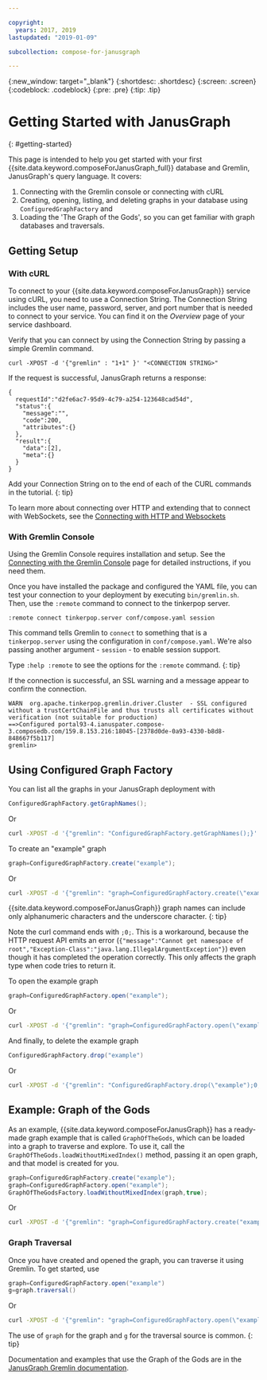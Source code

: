 ```yaml
---

copyright:
  years: 2017, 2019
lastupdated: "2019-01-09"

subcollection: compose-for-janusgraph

---
```


{:new_window: target="_blank"}
{:shortdesc: .shortdesc}
{:screen: .screen}
{:codeblock: .codeblock}
{:pre: .pre}
{:tip: .tip}

# Getting Started with JanusGraph
{: #getting-started}

This page is intended to help you get started with your first {{site.data.keyword.composeForJanusGraph_full}} database and Gremlin, JanusGraph's query language. It covers: 
1. Connecting with the Gremlin console or connecting with cURL
2. Creating, opening, listing, and deleting graphs in your database using `ConfiguredGraphFactory`
and 
3. Loading the 'The Graph of the Gods', so you can get familiar with graph databases and traversals.


## Getting Setup 

### With cURL

To connect to your {{site.data.keyword.composeForJanusGraph}} service using cURL, you need to use a Connection String. The Connection String includes the user name, password, server, and port number that is needed to connect to your service. You can find it on the _Overview_ page of your service dashboard.

Verify that you can connect by using the Connection String by passing a simple Gremlin command.

```
curl -XPOST -d '{"gremlin" : "1+1" }' "<CONNECTION STRING>"
```

If the request is successful, JanusGraph returns a response:

```
{
  requestId":"d2fe6ac7-95d9-4c79-a254-123648cad54d",
  "status":{
    "message":"",
    "code":200,
    "attributes":{}
  },
  "result":{
    "data":[2],
    "meta":{}
  }
}
```

Add your Connection String on to the end of each of the CURL commands in the tutorial.
{: tip}

To learn more about connecting over HTTP and extending that to connect with WebSockets, see the [Connecting with HTTP and Websockets](/docs/services/ComposeForJanusGraph?topic=compose-for-janusgraph-http-websockets)

### With Gremlin Console

Using the Gremlin Console requires installation and setup. See the [Connecting with the Gremlin Console](/docs/services/ComposeForJanusGraph?topic=compose-for-janusgraph-gremlin-console) page for detailed instructions, if you need them.

Once you have installed the package and configured the YAML file, you can test your connection to your deployment by executing `bin/gremlin.sh`. Then, use the `:remote` command to connect to the tinkerpop server.

```text
:remote connect tinkerpop.server conf/compose.yaml session
```

This command tells Gremlin to `connect` to something that is a `tinkerpop.server` using the configuration in `conf/compose.yaml`. We're also passing another argument - `session` - to enable session support.

Type `:help :remote` to see the options for the `:remote` command.
{: tip}

If the connection is successful, an SSL warning and a message appear to confirm the connection.

```text
WARN  org.apache.tinkerpop.gremlin.driver.Cluster  - SSL configured without a trustCertChainFile and thus trusts all certificates without verification (not suitable for production)
==>Configured portal93-4.ianuspater.compose-3.composedb.com/159.8.153.216:18045-[2378d0de-0a93-4330-b8d8-848667f5b117]
gremlin>
```

## Using Configured Graph Factory

You can list all the graphs in your JanusGraph deployment with

```groovy
ConfiguredGraphFactory.getGraphNames();
```
Or 
```bash
curl -XPOST -d '{"gremlin": "ConfiguredGraphFactory.getGraphNames();}'
```

To create an "example" graph
```groovy
graph=ConfiguredGraphFactory.create("example");
```
Or
```bash
curl -XPOST -d '{"gremlin": "graph=ConfiguredGraphFactory.create(\"example\");0;"}'
```

{{site.data.keyword.composeForJanusGraph}} graph names can include only alphanumeric characters and the underscore character.
{: tip}

Note the curl command ends with `;0;`. This is a workaround, because the HTTP request API emits an error (`{"message":"Cannot get namespace of root","Exception-Class":"java.lang.IllegalArgumentException"}`) even though it has completed the operation correctly. This only affects the graph type when code tries to return it.

To open the example graph
```groovy
graph=ConfiguredGraphFactory.open("example");
```
Or
```bash
curl -XPOST -d '{"gremlin": "graph=ConfiguredGraphFactory.open(\"example\");0;"}'
```

And finally, to delete the example graph
```groovy
ConfiguredGraphFactory.drop("example")
```
Or
```bash
curl -XPOST -d '{"gremlin": "ConfiguredGraphFactory.drop(\"example");0;"}'
```

## Example: Graph of the Gods

As an example, {{site.data.keyword.composeForJanusGraph}} has a ready-made graph example that is called `GraphOfTheGods`, which can be loaded into a graph to traverse and explore. To use it, call the `GraphOfTheGods.loadWithoutMixedIndex()` method, passing it an open graph, and that model is created for you.
```groovy
graph=ConfiguredGraphFactory.create("example");
graph=ConfiguredGraphFactory.open("example");
GraphOfTheGodsFactory.loadWithoutMixedIndex(graph,true);
```
Or
```bash
curl -XPOST -d '{"gremlin": "graph=ConfiguredGraphFactory.create("example"); graph=ConfiguredGraphFactory.open(\"example\"); GraphOfTheGodsFactory.loadWithoutMixedIndex(graph,true);"}'
```

### Graph Traversal

Once you have created and opened the graph, you can traverse it using Gremlin. 
To get started, use
```groovy
graph=ConfiguredGraphFactory.open("example")
g=graph.traversal()
```
Or
```bash
curl -XPOST -d '{"gremlin": "graph=ConfiguredGraphFactory.open(\"example\"); g=graph.traversal();0;"}'
```

The use of `graph` for the graph and `g` for the traversal source is common.
{: tip}

Documentation and examples that use the Graph of the Gods are in the [JanusGraph Gremlin documentation](https://docs.janusgraph.org/basics/gremlin/#introductory-traversals).